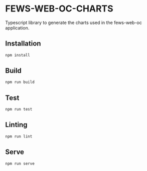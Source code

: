#  FEWS-WEB-OC-CHARTS 

Typescript library to generate the charts used in the fews-web-oc application.

## Installation
```bash
npm install
```
## Build

```bash
npm run build
```
## Test

```bash
npm run test
```
## Linting

```bash
npm run lint
```
## Serve

```bash
npm run serve
```
